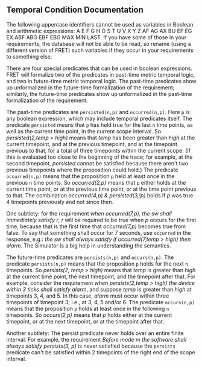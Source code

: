 Temporal Condition Documentation
--------------------------------

The following uppercase identifiers cannot be used as variables in Boolean
and arithmetic expressions: A E F G H O S T U V X Y Z AF AG AX BU EF EG EX
ABF ABG EBF EBG MAX MIN LAST. If you have some of those in your
requirements, the database will not be able to be read, so rename (using a
different version of FRET) such variables if they occur in your requirements
to something else.

There are four special predicates that can be used in boolean expressions. FRET
will formalize two of the predicates in past-time metric temporal logic, and two
in future-time metric temporal logic. The past-time predicates show up
unformalized in the future-time formalization of the requirement; similarly, the
future-time predicates show up unformalized in the past-time formalization of
the requirement.

The past-time predicates are `persisted(n,p)` and `occurred(n,p)`. Here `p`
is any boolean expression, which may include temporal predicates itself. The
predicate `persisted` means that `p` has held true for the last `n` time
points, as well as the current time point, in the current scope interval. So
*persisted(2,temp > high)* means that *temp* has been greater than *high* at
the current timepoint, and at the previous timepoint, and at the timepoint
previous to that, for a total of three timepoints within the current
scope. (If this is evaluated too close to the beginning of the trace; for
example, at the second timepoint, *persisted* cannot be satisfied because
there aren't two previous timepoints where the proposition could hold.) The
predicate `occurred(n,p)` means that the proposition `p` held at least once
in the previous `n` time points. So *occurred(2,p)* means that `p` either
holds at the current time point, or at the previous time point, or at the
time point previous to that. The combination *occurred(4,p) &
persisted(3,!p)* holds if *p* was true 4 timepoints previously and not since
then.

One subtlety: for the requirement *when occurred(7,p), the sw shall immediately
satisfy r*, *r* will be required to be true when *p* occurs for the first time,
because that is the first time that *occurred(7,p)* becomes true from false. To
say that something shall occur for 7 seconds, use `occurred` in the response,
e.g.: *the sw shall always satisfy if occurred(7,temp > high) then alarm*. The
Simulator is a big help in understanding the semantics.

The future-time predicates are `persists(n,p)` and `occurs(n,p)`. The predicate
`persists(n,p)` means that the proposition `p` holds for the next `n` timepoints. So
*persists(2, temp > high)* means that *temp* is greater than *high* at the current
time point, the next timepoint, and the timepoint after that. For example,
consider the requirement *when persists(2,temp > high) the device within 3 ticks
shall satisfy alarm*, and suppose *temp* is greater than *high* at timepoints 3, 4,
and 5. In this case, *alarm* must occur within three timepoints of timepoint
3; i.e., at 3, 4, 5 and/or 6. The predicate `occurs(n,p)` means that the
proposition `p` holds at least once in the following `n` timepoints. So *occurs(2,p)*
means that *p* holds either at the current timepoint, or at the next timepoint, or
at the timepoint after that.

Another subtlety: The persist predicate never holds over an entire finite
interval. For example, the requirement *Before mode m the software shall
always satisfy persists(3, p)* is never satisfied because the `persists`
predicate can't be satisfied within 2 timepoints of the right end of the
scope interval.


